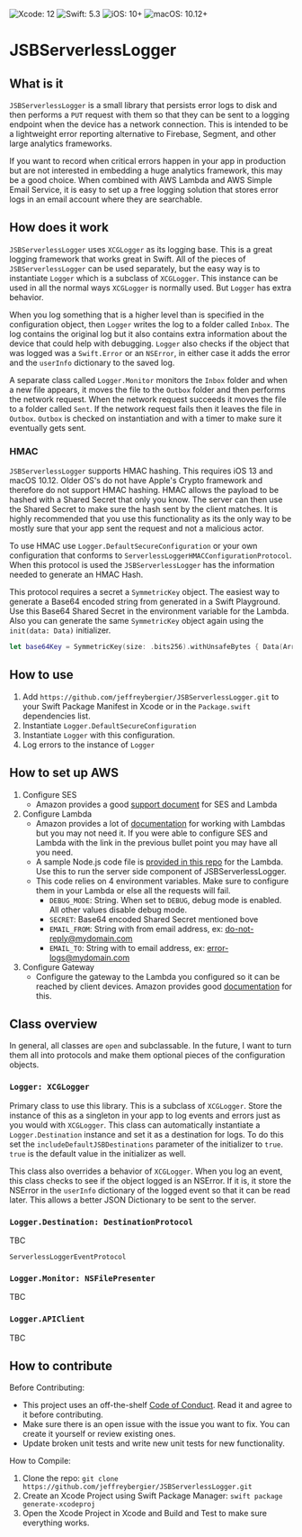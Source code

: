 ![Xcode: 12](https://img.shields.io/badge/Xcode-12-lightgrey.svg) ![Swift: 5.3](https://img.shields.io/badge/Swift-5.3-lightgrey.svg) ![iOS: 10+](https://img.shields.io/badge/iOS-10+-lightgrey.svg) ![macOS: 10.12+](https://img.shields.io/badge/macOS-10.12+-lightgrey.svg)

# JSBServerlessLogger

## What is it

`JSBServerlessLogger` is a small library that persists error logs to disk and then performs a `PUT` request with them so that they can be sent to a logging endpoint when the device has a network connection. This is intended to be a lightweight error reporting alternative to Firebase, Segment, and other large analytics frameworks.

If you want to record when critical errors happen in your app in production but are not interested in embedding a huge analytics framework, this may be a good choice. When combined with AWS Lambda and AWS Simple Email Service, it is easy to set up a free logging solution that stores error logs in an email account where they are searchable.

## How does it work

`JSBServerlessLogger` uses `XCGLogger` as its logging base. This is a great logging framework that works great in Swift. All of the pieces of `JSBServerlessLogger` can be used separately, but the easy way is to instantiate `Logger` which is a subclass of `XCGLogger`. This instance can be used in all the normal ways `XCGLogger` is normally used. But `Logger` has extra behavior. 

When you log something that is a higher level than is specified in the configuration object, then `Logger` writes the log to a folder called `Inbox`. The log contains the original log but it also contains extra information about the device that could help with debugging. `Logger` also checks if the object that was logged was a `Swift.Error` or an `NSError`, in either case it adds the error and the `userInfo` dictionary to the saved log.

A separate class called `Logger.Monitor` monitors the `Inbox` folder and when a new file appears, it moves the file to the `Outbox` folder and then performs the network request. When the network request succeeds it moves the file to a folder called `Sent`. If the network request fails then it leaves the file in `Outbox`. `Outbox` is checked on instantiation and with a timer to make sure it eventually gets sent.

### HMAC

`JSBServerlessLogger` supports HMAC hashing. This requires iOS 13 and macOS 10.12. Older OS's do not have Apple's Crypto framework and therefore do not support HMAC hashing. HMAC allows the payload to be hashed with a Shared Secret that only you know. The server can then use the Shared Secret to make sure the hash sent by the client matches. It is highly recommended that you use this functionality as its the only way to be mostly sure that your app sent the request and not a malicious actor.

To use HMAC use `Logger.DefaultSecureConfiguration` or your own configuration that conforms to `ServerlessLoggerHMACConfigurationProtocol`. When this protocol is used the `JSBServerlessLogger` has the information needed to generate an HMAC Hash.

This protocol requires a secret a `SymmetricKey` object. The easiest way to generate a Base64 encoded string from generated in a Swift Playground. Use this Base64 Shared Secret in the environment variable for the Lambda. Also you can generate the same `SymmetricKey` object again using the `init(data: Data)` initializer.

``` swift
let base64Key = SymmetricKey(size: .bits256).withUnsafeBytes { Data(Array($0)).base64EncodedString() }
```

## How to use

1. Add `https://github.com/jeffreybergier/JSBServerlessLogger.git` to your Swift Package Manifest in Xcode or in the `Package.swift` dependencies list.
1. Instantiate `Logger.DefaultSecureConfiguration`
1. Instantiate `Logger` with this configuration.
1. Log errors to the instance of `Logger`

## How to set up AWS

1. Configure SES
    - Amazon provides a good [support document](https://aws.amazon.com/premiumsupport/knowledge-center/lambda-send-email-ses/) for SES and Lambda
1. Configure Lambda
    - Amazon provides a lot of [documentation](https://docs.aws.amazon.com/lambda/latest/dg/getting-started.html) for working with Lambdas but you may not need it. If you were able to configure SES and Lambda with the link in the previous bullet point you may have all you need.
    - A sample Node.js code file is [provided in this repo](./LambdaFunction.js) for the Lambda. Use this to run the server side component of JSBServerlessLogger.
	- This code relies on 4 environment variables. Make sure to configure them in your Lambda or else all the requests will fail.
	    - `DEBUG_MODE`: String. When set to `DEBUG`, debug mode is enabled. All other values disable debug mode.
		- `SECRET`: Base64 encoded Shared Secret mentioned bove
		- `EMAIL_FROM`: String with from email address, ex: do-not-reply@mydomain.com
		- `EMAIL_TO`: String with to email address, ex: error-logs@mydomain.com
1. Configure Gateway
    - Configure the gateway to the Lambda you configured so it can be reached by client devices. Amazon provides good [documentation](https://docs.aws.amazon.com/lambda/latest/dg/services-apigateway.html) for this.

## Class overview

In general, all classes are `open` and subclassable. In the future, I want to turn them all into protocols and make them optional pieces of the configuration objects.

### `Logger: XCGLogger`

Primary class to use this library. This is a subclass of `XCGLogger`. Store the instance of this as a singleton in your app to log events and errors just as you would with `XCGLogger`. This class can automatically instantiate a `Logger.Destination` instance and set it as a destination for logs. To do this set the `includeDefaultJSBDestinations` parameter of the initializer to `true`. `true` is the default value in the initializer as well.

This class also overrides a behavior of `XCGLogger`. When you log an event, this class checks to see if the object logged is an NSError. If it is, it store the NSError in the `userInfo` dictionary of the logged event so that it can be read later. This allows a better JSON Dictionary to be sent to the server.

### `Logger.Destination: DestinationProtocol`

TBC

`ServerlessLoggerEventProtocol`

### `Logger.Monitor: NSFilePresenter`

TBC

### `Logger.APIClient`

TBC


## How to contribute

Before Contributing:

- This project uses an off-the-shelf [Code of Conduct](./CODE_OF_CONDUCT.md). Read it and agree to it before contributing. 
- Make sure there is an open issue with the issue you want to fix. You can create it yourself or review existing ones.
- Update broken unit tests and write new unit tests for new functionality.

How to Compile:

1. Clone the repo: `git clone https://github.com/jeffreybergier/JSBServerlessLogger.git`
1. Create an Xcode Project using Swift Package Manager: `swift package generate-xcodeproj`
1. Open the Xcode Project in Xcode and Build and Test to make sure everything works.


